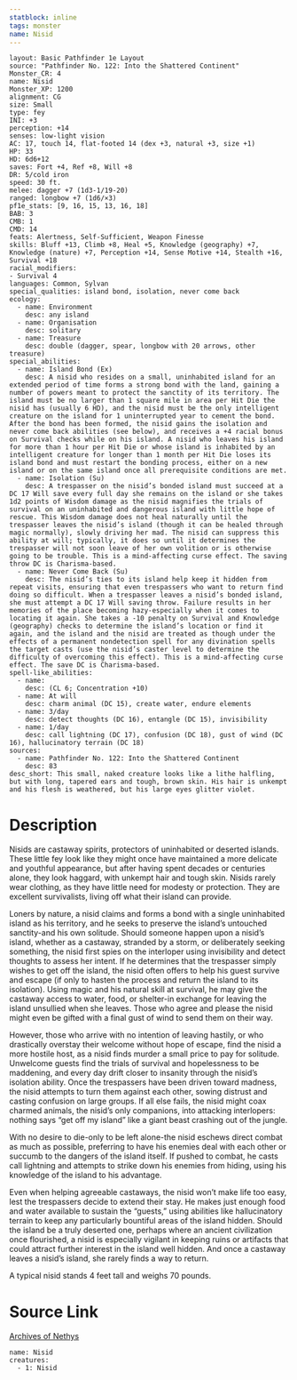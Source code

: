 ```yaml
---
statblock: inline
tags: monster
name: Nisid
---
```

```statblock
layout: Basic Pathfinder 1e Layout
source: "Pathfinder No. 122: Into the Shattered Continent"
Monster_CR: 4
name: Nisid
Monster_XP: 1200
alignment: CG
size: Small
type: fey
INI: +3
perception: +14
senses: low-light vision
AC: 17, touch 14, flat-footed 14 (dex +3, natural +3, size +1)
HP: 33
HD: 6d6+12
saves: Fort +4, Ref +8, Will +8
DR: 5/cold iron
speed: 30 ft.
melee: dagger +7 (1d3-1/19-20)
ranged: longbow +7 (1d6/×3)
pf1e_stats: [9, 16, 15, 13, 16, 18]
BAB: 3
CMB: 1
CMD: 14
feats: Alertness, Self-Sufficient, Weapon Finesse
skills: Bluff +13, Climb +8, Heal +5, Knowledge (geography) +7, Knowledge (nature) +7, Perception +14, Sense Motive +14, Stealth +16, Survival +18
racial_modifiers:
- Survival 4
languages: Common, Sylvan
special_qualities: island bond, isolation, never come back
ecology:
  - name: Environment
    desc: any island
  - name: Organisation
    desc: solitary
  - name: Treasure
    desc: double (dagger, spear, longbow with 20 arrows, other treasure)
special_abilities:
  - name: Island Bond (Ex)
    desc: A nisid who resides on a small, uninhabited island for an extended period of time forms a strong bond with the land, gaining a number of powers meant to protect the sanctity of its territory. The island must be no larger than 1 square mile in area per Hit Die the nisid has (usually 6 HD), and the nisid must be the only intelligent creature on the island for 1 uninterrupted year to cement the bond. After the bond has been formed, the nisid gains the isolation and never come back abilities (see below), and receives a +4 racial bonus on Survival checks while on his island. A nisid who leaves his island for more than 1 hour per Hit Die or whose island is inhabited by an intelligent creature for longer than 1 month per Hit Die loses its island bond and must restart the bonding process, either on a new island or on the same island once all prerequisite conditions are met.
  - name: Isolation (Su)
    desc: A trespasser on the nisid’s bonded island must succeed at a DC 17 Will save every full day she remains on the island or she takes 1d2 points of Wisdom damage as the nisid magnifies the trials of survival on an uninhabited and dangerous island with little hope of rescue. This Wisdom damage does not heal naturally until the trespasser leaves the nisid’s island (though it can be healed through magic normally), slowly driving her mad. The nisid can suppress this ability at will; typically, it does so until it determines the trespasser will not soon leave of her own volition or is otherwise going to be trouble. This is a mind-affecting curse effect. The saving throw DC is Charisma-based.
  - name: Never Come Back (Su)
    desc: The nisid’s ties to its island help keep it hidden from repeat visits, ensuring that even trespassers who want to return find doing so difficult. When a trespasser leaves a nisid’s bonded island, she must attempt a DC 17 Will saving throw. Failure results in her memories of the place becoming hazy-especially when it comes to locating it again. She takes a -10 penalty on Survival and Knowledge (geography) checks to determine the island’s location or find it again, and the island and the nisid are treated as though under the effects of a permanent nondetection spell for any divination spells the target casts (use the nisid’s caster level to determine the difficulty of overcoming this effect). This is a mind-affecting curse effect. The save DC is Charisma-based.
spell-like_abilities:
  - name:
    desc: (CL 6; Concentration +10)
  - name: At will
    desc: charm animal (DC 15), create water, endure elements
  - name: 3/day
    desc: detect thoughts (DC 16), entangle (DC 15), invisibility
  - name: 1/day
    desc: call lightning (DC 17), confusion (DC 18), gust of wind (DC 16), hallucinatory terrain (DC 18)
sources:
  - name: Pathfinder No. 122: Into the Shattered Continent
    desc: 83
desc_short: This small, naked creature looks like a lithe halfling, but with long, tapered ears and tough, brown skin. His hair is unkempt and his flesh is weathered, but his large eyes glitter violet.
```
# Description
Nisids are castaway spirits, protectors of uninhabited or deserted islands. These little fey look like they might once have maintained a more delicate and youthful appearance, but after having spent decades or centuries alone, they look haggard, with unkempt hair and tough skin. Nisids rarely wear clothing, as they have little need for modesty or protection. They are excellent survivalists, living off what their island can provide.

 Loners by nature, a nisid claims and forms a bond with a single uninhabited island as his territory, and he seeks to preserve the island’s untouched sanctity-and his own solitude. Should someone happen upon a nisid’s island, whether as a castaway, stranded by a storm, or deliberately seeking something, the nisid first spies on the interloper using invisibility and detect thoughts to assess her intent. If he determines that the trespasser simply wishes to get off the island, the nisid often offers to help his guest survive and escape (if only to hasten the process and return the island to its isolation). Using magic and his natural skill at survival, he may give the castaway access to water, food, or shelter-in exchange for leaving the island unsullied when she leaves. Those who agree and please the nisid might even be gifted with a final gust of wind to send them on their way.

 However, those who arrive with no intention of leaving hastily, or who drastically overstay their welcome without hope of escape, find the nisid a more hostile host, as a nisid finds murder a small price to pay for solitude. Unwelcome guests find the trials of survival and hopelessness to be maddening, and every day drift closer to insanity through the nisid’s isolation ability. Once the trespassers have been driven toward madness, the nisid attempts to turn them against each other, sowing distrust and casting confusion on large groups. If all else fails, the nisid might coax charmed animals, the nisid’s only companions, into attacking interlopers: nothing says “get off my island” like a giant beast crashing out of the jungle.

 With no desire to die-only to be left alone-the nisid eschews direct combat as much as possible, preferring to have his enemies deal with each other or succumb to the dangers of the island itself. If pushed to combat, he casts call lightning and attempts to strike down his enemies from hiding, using his knowledge of the island to his advantage.

 Even when helping agreeable castaways, the nisid won’t make life too easy, lest the trespassers decide to extend their stay. He makes just enough food and water available to sustain the “guests,” using abilities like hallucinatory terrain to keep any particularly bountiful areas of the island hidden. Should the island be a truly deserted one, perhaps where an ancient civilization once flourished, a nisid is especially vigilant in keeping ruins or artifacts that could attract further interest in the island well hidden. And once a castaway leaves a nisid’s island, she rarely finds a way to return.

 A typical nisid stands 4 feet tall and weighs 70 pounds.
# Source Link
[Archives of Nethys](https://aonprd.com/MonsterDisplay.aspx?ItemName=Nisid)
```encounter-table
name: Nisid
creatures:
  - 1: Nisid
```
